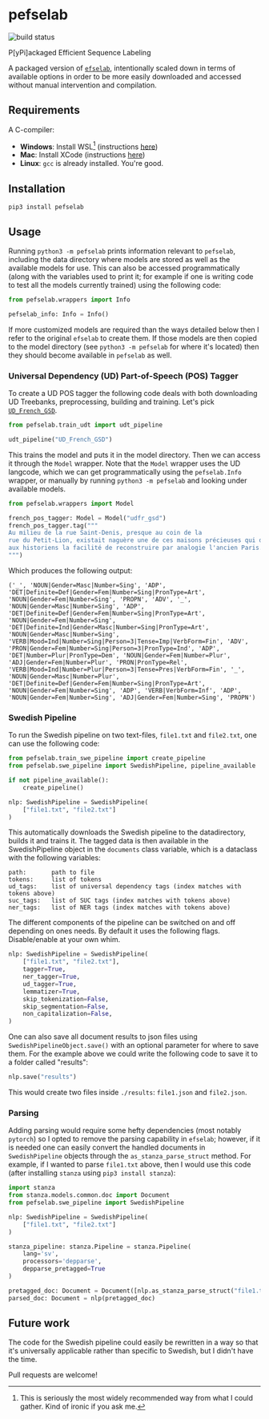 # pefselab

![build status](https://github.com/skogsgren/pefselab/workflows/Run%20tests/badge.svg)

P[yPi]ackaged Efficient Sequence Labeling

A packaged version of [`efselab`](https://github.com/robertostling/efselab),
intentionally scaled down in terms of available options in order to be more
easily downloaded and accessed without manual intervention and compilation.

## Requirements

A C-compiler:

- **Windows**: Install WSL[^1] (instructions [here](https://learn.microsoft.com/en-us/windows/wsl/install))
- **Mac**: Install XCode  (instructions [here](https://developer.apple.com/support/xcode/))
- **Linux**: `gcc` is already installed. You're good.

[^1]: This is seriously the most widely recommended way from what I could gather.
      Kind of ironic if you ask me.

## Installation

`pip3 install pefselab`

## Usage

Running `python3 -m pefselab` prints information relevant to `pefselab`,
including the data directory where models are stored as well as the available
models for use. This can also be accessed programmatically (along with the
variables used to print it; for example if one is writing code to test all the
models currently trained) using the following code:

```python
from pefselab.wrappers import Info

pefselab_info: Info = Info()
```

If more customized models are required than the ways detailed below then I
refer to the original `efselab` to create them. If those models are then copied
to the model directory (see `python3 -m pefselab` for where it's located) then
they should become available in `pefselab` as well.

### Universal Dependency (UD) Part-of-Speech (POS) Tagger

To create a UD POS tagger the following code deals with both downloading UD
Treebanks, preprocessing, building and training. Let's pick
[`UD_French_GSD`](https://universaldependencies.org/treebanks/fr_gsd/).

```python
from pefselab.train_udt import udt_pipeline

udt_pipeline("UD_French_GSD")
```

This trains the model and puts it in the model directory. Then we can access it
through the `Model` wrapper. Note that the `Model` wrapper uses the UD
langcode, which we can get programmatically using the `pefselab.Info` wrapper,
or manually by running `python3 -m pefselab` and looking under available
models.

```python
from pefselab.wrappers import Model

french_pos_tagger: Model = Model("udfr_gsd")
french_pos_tagger.tag("""
Au milieu de la rue Saint-Denis, presque au coin de la
rue du Petit-Lion, existait naguère une de ces maisons précieuses qui donnent
aux historiens la facilité de reconstruire par analogie l'ancien Paris.
""")
```

Which produces the following output:

```
('_', 'NOUN|Gender=Masc|Number=Sing', 'ADP',
'DET|Definite=Def|Gender=Fem|Number=Sing|PronType=Art',
'NOUN|Gender=Fem|Number=Sing', 'PROPN', 'ADV', '_',
'NOUN|Gender=Masc|Number=Sing', 'ADP',
'DET|Definite=Def|Gender=Fem|Number=Sing|PronType=Art',
'NOUN|Gender=Fem|Number=Sing',
'DET|Definite=Ind|Gender=Masc|Number=Sing|PronType=Art',
'NOUN|Gender=Masc|Number=Sing',
'VERB|Mood=Ind|Number=Sing|Person=3|Tense=Imp|VerbForm=Fin', 'ADV',
'PRON|Gender=Fem|Number=Sing|Person=3|PronType=Ind', 'ADP',
'DET|Number=Plur|PronType=Dem', 'NOUN|Gender=Fem|Number=Plur',
'ADJ|Gender=Fem|Number=Plur', 'PRON|PronType=Rel',
'VERB|Mood=Ind|Number=Plur|Person=3|Tense=Pres|VerbForm=Fin', '_',
'NOUN|Gender=Masc|Number=Plur',
'DET|Definite=Def|Gender=Fem|Number=Sing|PronType=Art',
'NOUN|Gender=Fem|Number=Sing', 'ADP', 'VERB|VerbForm=Inf', 'ADP',
'NOUN|Gender=Fem|Number=Sing', 'ADJ|Gender=Fem|Number=Sing', 'PROPN')
```

### Swedish Pipeline

To run the Swedish pipeline on two text-files, `file1.txt` and `file2.txt`, one
can use the following code:

```python
from pefselab.train_swe_pipeline import create_pipeline
from pefselab.swe_pipeline import SwedishPipeline, pipeline_available

if not pipeline_available():
    create_pipeline()

nlp: SwedishPipeline = SwedishPipeline(
    ["file1.txt", "file2.txt"]
)
```

This automatically downloads the Swedish pipeline to the datadirectory, builds
it and trains it. The tagged data is then available in the SwedishPipeline
object in the `documents` class variable, which is a dataclass with the
following variables:

```
path:       path to file
tokens:     list of tokens
ud_tags:    list of universal dependency tags (index matches with tokens above)
suc_tags:   list of SUC tags (index matches with tokens above)
ner_tags:   list of NER tags (index matches with tokens above)
```

The different components of the pipeline can be switched on and off depending
on ones needs. By default it uses the following flags. Disable/enable at your
own whim.

```python
nlp: SwedishPipeline = SwedishPipeline(
    ["file1.txt", "file2.txt"],
    tagger=True,
    ner_tagger=True,
    ud_tagger=True,
    lemmatizer=True,
    skip_tokenization=False,
    skip_segmentation=False,
    non_capitalization=False,
)
```

One can also save all document results to json files using
`SwedishPipelineObject.save()` with an optional parameter for where to save
them. For the example above we could write the following code to save it to a
folder called "results":

```python
nlp.save("results")
```

This would create two files inside `./results`: `file1.json` and `file2.json`.

### Parsing

Adding parsing would require some hefty dependencies (most notably `pytorch`)
so I opted to remove the parsing capability in `efselab`; however, if it is
needed one can easily convert the handled documents in `SwedishPipeline`
objects through the `as_stanza_parse_struct` method. For example, if I wanted
to parse `file1.txt` above, then I would use this code (after installing
`stanza` using `pip3 install stanza`):

```python
import stanza
from stanza.models.common.doc import Document
from pefselab.swe_pipeline import SwedishPipeline

nlp: SwedishPipeline = SwedishPipeline(
    ["file1.txt", "file2.txt"]
)

stanza_pipeline: stanza.Pipeline = stanza.Pipeline(
    lang='sv',
    processors='depparse',
    depparse_pretagged=True
)

pretagged_doc: Document = Document([nlp.as_stanza_parse_struct("file1.txt")])
parsed_doc: Document = nlp(pretagged_doc)
```

## Future work

The code for the Swedish pipeline could easily be rewritten in a way so that
it's universally applicable rather than specific to Swedish, but I didn't have
the time.

Pull requests are welcome!
